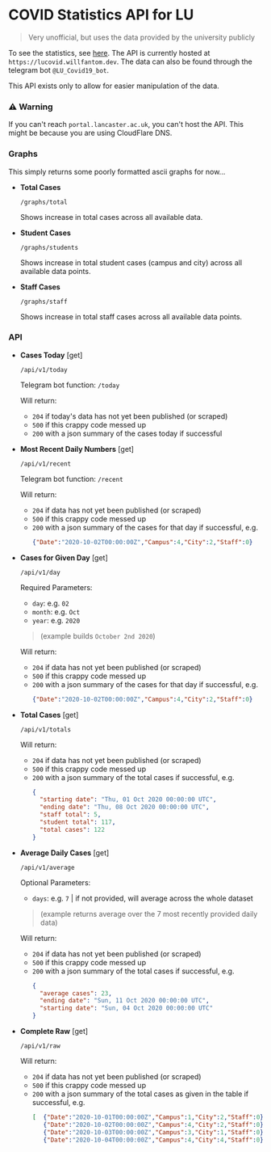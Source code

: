 # COVID Statistics API for LU
> Very unofficial, but uses the data provided by the university publicly

To see the statistics, see [here](https://portal.lancaster.ac.uk/intranet/cms/coronavirus/covid-19-statistics). The API is currently hosted at `https://lucovid.willfantom.dev`. The data can also be found through the telegram bot `@LU_Covid19_bot`.

This API exists only to allow for easier manipulation of the data.

### ⚠️ Warning

If you can't reach `portal.lancaster.ac.uk`, you can't host the API. This might be because you are using CloudFlare DNS.

### Graphs

This simply returns some poorly formatted ascii graphs for now...

- **Total Cases**

  `/graphs/total`

  Shows increase in total cases across all available data.

- **Student Cases**

  `/graphs/students`

  Shows increase in total student cases (campus and city) across all available data points.

- **Staff Cases**

  `/graphs/staff`

  Shows increase in total staff cases across all available data points.

### API

- **Cases Today** [get]

  `/api/v1/today`

  Telegram bot function: `/today`

  Will return:
  - `204` if today's data has not yet been published (or scraped)
  - `500` if this crappy code messed up
  - `200` with a json summary of the cases today if successful

- **Most Recent Daily Numbers** [get]

  `/api/v1/recent`

  Telegram bot function: `/recent`

  Will return:
  - `204` if data has not yet been published (or scraped)
  - `500` if this crappy code messed up
  - `200` with a json summary of the cases for that day if successful, e.g.
      ```json
      {"Date":"2020-10-02T00:00:00Z","Campus":4,"City":2,"Staff":0}
      ```

- **Cases for Given Day** [get]

  `/api/v1/day`

  Required Parameters:
    - `day`: e.g. `02`
    - `month`: e.g. `Oct`
    - `year`: e.g. `2020`
    > (example builds `October 2nd 2020`)

  Will return:
  - `204` if data has not yet been published (or scraped)
  - `500` if this crappy code messed up
  - `200` with a json summary of the cases for that day if successful, e.g.
      ```json
      {"Date":"2020-10-02T00:00:00Z","Campus":4,"City":2,"Staff":0}
      ```

- **Total Cases** [get]

  `/api/v1/totals`

  Will return:
  - `204` if data has not yet been published (or scraped)
  - `500` if this crappy code messed up
  - `200` with a json summary of the total cases if successful, e.g.
      ```json
      {
        "starting date": "Thu, 01 Oct 2020 00:00:00 UTC",
        "ending date": "Thu, 08 Oct 2020 00:00:00 UTC",
        "staff total": 5,
        "student total": 117,
        "total cases": 122
      }
      ```

- **Average Daily Cases** [get]

  `/api/v1/average`

  Optional Parameters:
    - `days`: e.g. `7` | if not provided, will average across the whole dataset
    > (example returns average over the 7 most recently provided daily data)

  Will return:
  - `204` if data has not yet been published (or scraped)
  - `500` if this crappy code messed up
  - `200` with a json summary of the total cases if successful, e.g.
      ```json
      {
        "average cases": 23,
        "ending date": "Sun, 11 Oct 2020 00:00:00 UTC",
        "starting date": "Sun, 04 Oct 2020 00:00:00 UTC"
      }
      ```

- **Complete Raw** [get]

  `/api/v1/raw`

  Will return:
  - `204` if data has not yet been published (or scraped)
  - `500` if this crappy code messed up
  - `200` with a json summary of the total cases as given in the table if successful, e.g.
      ```json
      [  {"Date":"2020-10-01T00:00:00Z","Campus":1,"City":2,"Staff":0},
         {"Date":"2020-10-02T00:00:00Z","Campus":4,"City":2,"Staff":0},
         {"Date":"2020-10-03T00:00:00Z","Campus":3,"City":1,"Staff":0},
         {"Date":"2020-10-04T00:00:00Z","Campus":4,"City":4,"Staff":0}  ]
      ```
